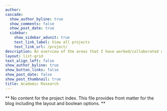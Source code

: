 ```yaml
---
author:
cascade:
  show_author_byline: true
  show_comments: false
  show_post_date: true
  sidebar:
    show_sidebar_adunit: true
    text_link_label: View all projects
    text_link_url: /project/
description: An overview of the areas that I have worked/collaborated on
layout: list-grid
text_align_left: false
show_author_byline: true
show_button_links: false
show_post_date: false
show_post_thumbnail: true
title: Academic Research
---
```


** No content for the project index. This file provides front matter for the blog including the layout and boolean options. **
